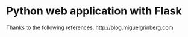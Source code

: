 # Python web application with Flask

Thanks to the following references.
http://blog.miguelgrinberg.com
